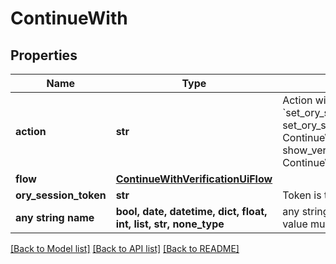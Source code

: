 # ContinueWith


## Properties
Name | Type | Description | Notes
------------ | ------------- | ------------- | -------------
**action** | **str** | Action will always be &#x60;set_ory_session_token&#x60; set_ory_session_token ContinueWithActionSetOrySessionToken show_verification_ui ContinueWithActionShowVerificationUI | 
**flow** | [**ContinueWithVerificationUiFlow**](ContinueWithVerificationUiFlow.md) |  | [optional] 
**ory_session_token** | **str** | Token is the token of the session | [optional] 
**any string name** | **bool, date, datetime, dict, float, int, list, str, none_type** | any string name can be used but the value must be the correct type | [optional]

[[Back to Model list]](../README.md#documentation-for-models) [[Back to API list]](../README.md#documentation-for-api-endpoints) [[Back to README]](../README.md)



